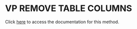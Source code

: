 <!---->
# VP REMOVE TABLE COLUMNS

Click [here](https://developer.4d.com/docs/ViewPro/method-list#vp-remove-table-columns) to access the documentation for this method.

